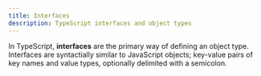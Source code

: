 ```yaml
---
title: Interfaces
description: TypeScript interfaces and object types
---
```

In TypeScript, **interfaces** are the primary way of defining an object type. Interfaces are syntactially similar to JavaScript objects; key-value pairs of key names and value types, optionally delimited with a semicolon.
